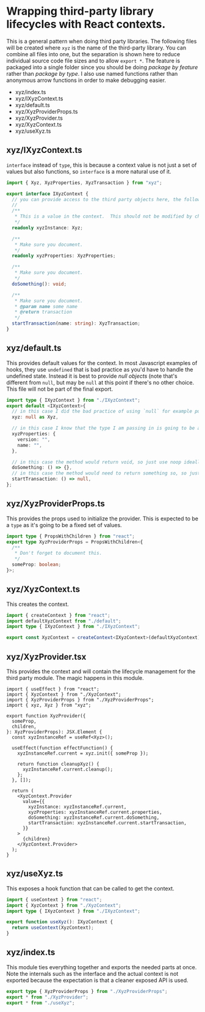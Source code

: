 # Wrapping third-party library lifecycles with React contexts.

This is a general pattern when doing third party libraries. The following files will be created where `xyz` is the name of the third-party library. You can combine all files into one, but the separation is shown here to reduce individual source code file sizes and to allow `export *`. The feature is packaged into a single folder since you should be doing _package by feature_ rather than _package by type_. I also use named functions rather than anonymous arrow functions in order to make debugging easier.

- xyz/index.ts
- xyz/IXyzContext.ts
- xyz/default.ts
- xyz/XyzProviderProps.ts
- xyz/XyzProvider.ts
- xyz/XyzContext.ts
- xyz/useXyz.ts

## xyz/IXyzContext.ts

`interface` instead of `type`, this is because a context value is not just a set of values but also functions, so `interface` is a more natural use of it.

```ts
import { Xyz, XyzProperties, XyzTransaction } from "xyz";

export interface IXyzContext {
  // you can provide access to the third party objects here, the following are examples:
  //
  /**
   * This is a value in the context.  This should not be modified by children as such it should be marked as readonly.
   */
  readonly xyzInstance: Xyz;

  /**
   * Make sure you document.
   */
  readonly xyzProperties: XyzProperties;

  /**
   * Make sure you document.
   */
  doSomething(): void;

  /**
   * Make sure you document.
   * @param name some name
   * @return transaction
   */
  startTransaction(name: string): XyzTransaction;
}
```

## xyz/default.ts

This provides default values for the context. In most Javascript examples of hooks, they use `undefined` that is bad practice as you'd have to handle the undefined state. Instead it is best to provide _null objects_ (note that's different from `null`, but may be `null` at this point if there's no other choice. This file will not be part of the final export.

```ts
import type { IXyzContext } from "./IXyzContext";
export default <IXyzContext>{
  // in this case I did the bad practice of using `null` for example purpose
  xyz: null as Xyz,

  // in this case I know that the type I am passing in is going to be a hash with some specific keys so I put in some place holder values.  This will prevent having to do null checks on consumers.
  xyzProperties: {
    version: "",
    name: "",
  },

  // in this case the method would return void, so just use noop ideally use library equivalent to silence linters like `ramda.always`
  doSomething: () => {},
  // in this case the method would need to return something so, so just use `null` as the return value.
  startTransaction: () => null,
};
```

## xyz/XyzProviderProps.ts

This provides the props used to initialize the provider. This is expected to be a `type` as it's going to be a fixed set of values.

```ts
import type { PropsWithChildren } from "react";
export type XyzProviderProps = PropsWithChildren<{
  /**
   * Don't forget to document this.
   */
  someProp: boolean;
}>;
```

## xyz/XyzContext.ts

This creates the context.

```ts
import { createContext } from "react";
import defaultXyzContext from "./default";
import type { IXyzContext } from "./IXyzContext";

export const XyzContext = createContext<IXyzContext>(defaultXyzContext);
```

## xyz/XyzProvider.tsx

This provides the context and will contain the lifecycle management for the third party module. The magic happens in this module.

```tsx
import { useEffect } from "react";
import { XyzContext } from "./XyzContext";
import { XyzProviderProps } from "./XyzProviderProps";
import { xyz, Xyz } from "xyz";

export function XyzProvider({
  someProp,
  children,
}: XyzProviderProps): JSX.Element {
  const xyzInstanceRef = useRef<Xyz>();

  useEffect(function effectFunction() {
    xyzInstanceRef.current = xyz.init({ someProp });

    return function cleanupXyz() {
      xyzInstanceRef.current.cleanup();
    };
  }, []);

  return (
    <XyzContext.Provider
      value={{
        xyzInstance: xyzInstanceRef.current,
        xyzProperties: xyzInstanceRef.current.properties,
        doSomething: xyzInstanceRef.current.doSomething,
        startTransaction: xyzInstanceRef.current.startTransaction,
      }}
    >
      {children}
    </XyzContext.Provider>
  );
}
```

## xyz/useXyz.ts

This exposes a hook function that can be called to get the context.

```ts
import { useContext } from "react";
import { XyzContext } from "./XyzContext";
import type { IXyzContext } from "./IXyzContext";

export function useXyz(): IXyzContext {
  return useContext(XyzContext);
}
```

## xyz/index.ts

This module ties everything together and exports the needed parts at once. Note the internals such as the interface and the actual context is not exported because the expectation is that a cleaner exposed API is used.

```ts
export type { XyzProviderProps } from "./XyzProviderProps";
export * from "./XyzProvider";
export * from "./useXyz";
```
